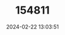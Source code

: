 ---
title: "154811"
category: "Starksia leucovitta"
draft: false
date: 2024-02-22 13:03:51
languages:
  English: ["Whitesaddle Blenny"]
---